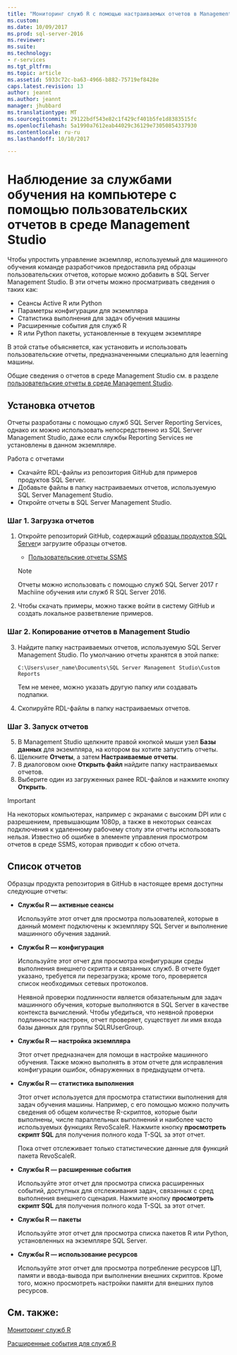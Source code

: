 ```yaml
---
title: "Мониторинг служб R с помощью настраиваемых отчетов в Management Studio | Документация Майкрософт"
ms.custom: 
ms.date: 10/09/2017
ms.prod: sql-server-2016
ms.reviewer: 
ms.suite: 
ms.technology:
- r-services
ms.tgt_pltfrm: 
ms.topic: article
ms.assetid: 5933c72c-ba63-4966-b882-75719ef8428e
caps.latest.revision: 13
author: jeannt
ms.author: jeannt
manager: jhubbard
ms.translationtype: MT
ms.sourcegitcommit: 29122bdf543e82c1f429cf401b5fe1d8383515fc
ms.openlocfilehash: 5a1990a7612eab44029c36129e73050854337930
ms.contentlocale: ru-ru
ms.lasthandoff: 10/10/2017

---
```

# <a name="monitor-machine-learning-services-using-custom-reports-in-management-studio"></a>Наблюдение за службами обучения на компьютере с помощью пользовательских отчетов в среде Management Studio

Чтобы упростить управление экземпляр, используемый для машинного обучения команде разработчиков предоставила ряд образцы пользовательских отчетов, которые можно добавить в SQL Server Management Studio. В эти отчеты можно просматривать сведения о таких как:

- Сеансы Active R или Python
- Параметры конфигурации для экземпляра
- Статистика выполнения для задач обучения машины
- Расширенные события для служб R
- R или Python пакеты, установленные в текущем экземпляре

В этой статье объясняется, как установить и использовать пользовательские отчеты, предназначенными специально для leaerning машины. 

Общие сведения о отчетов в среде Management Studio см. в разделе [пользовательские отчеты в среде Management Studio](../../ssms/object/custom-reports-in-management-studio.md).

## <a name="how-to-install-the-reports"></a>Установка отчетов

Отчеты разработаны с помощью служб SQL Server Reporting Services, однако их можно использовать непосредственно из SQL Server Management Studio, даже если службы Reporting Services не установлены в данном экземпляре. 

Работа с отчетами

* Скачайте RDL-файлы из репозитория GitHub для примеров продуктов SQL Server.
* Добавьте файлы в папку настраиваемых отчетов, используемую SQL Server Management Studio.
* Откройте отчеты в SQL Server Management Studio.


### <a name="step-1-download-the-reports"></a>Шаг 1. Загрузка отчетов

1. Откройте репозиторий GitHub, содержащий [образцы продуктов SQL Server](https://github.com/Microsoft/sql-server-samples)и загрузите образцы отчетов. 

    + [Пользовательские отчеты SSMS](https://github.com/Microsoft/sql-server-samples/tree/master/samples/features/machine-learning-services/ssms-custom-reports)

    > [!NOTE]
    > Отчеты можно использовать с помощью служб SQL Server 2017 г Machiine обучения или служб R SQL Server 2016.

2. Чтобы скачать примеры, можно также войти в систему GitHub и создать локальное разветвление примеров. 

### <a name="step-2-copy-the-reports-to-management-studio"></a>Шаг 2. Копирование отчетов в Management Studio

3. Найдите папку настраиваемых отчетов, используемую SQL Server Management Studio. По умолчанию отчеты хранятся в этой папке:
    
   `C:\Users\user_name\Documents\SQL Server Management Studio\Custom Reports`

   Тем не менее, можно указать другую папку или создавать подпапки.

4. Скопируйте RDL-файлы в папку настраиваемых отчетов.


### <a name="step-3-run-the-reports"></a>Шаг 3. Запуск отчетов

5. В Management Studio щелкните правой кнопкой мыши узел **Базы данных** для экземпляра, на котором вы хотите запустить отчеты.
6. Щелкните **Отчеты**, а затем **Настраиваемые отчеты**.
7. В диалоговом окне **Открыть файл** найдите папку настраиваемых отчетов.
8. Выберите один из загруженных ранее RDL-файлов и нажмите кнопку **Открыть**.

> [!IMPORTANT]
> На некоторых компьютерах, например с экранами с высоким DPI или с разрешением, превышающим 1080p, а также в некоторых сеансах подключения к удаленному рабочему столу эти отчеты использовать нельзя. Известно об ошибке в элементе управления просмотром отчетов в среде SSMS, которая приводит к сбою отчета.

## <a name="report-list"></a>Список отчетов

Образцы продукта репозитория в GitHub в настоящее время доступны следующие отчеты:

+ **Службы R — активные сеансы**

  Используйте этот отчет для просмотра пользователей, которые в данный момент подключены к экземпляру SQL Server и выполнение машинного обучения заданий. 
  
+ **Службы R — конфигурация**

  Используйте этот отчет для просмотра конфигурации среды выполнения внешнего скрипта и связанных служб. В отчете будет указано, требуется ли перезагрузка; кроме того, проверяется список необходимых сетевых протоколов. 
  
  Неявной проверки подлинности является обязательным для задач машинного обучения, которые выполняются в SQL Server в качестве контекста вычислений. Чтобы убедиться, что неявной проверки подлинности настроен, отчет проверяет, существует ли имя входа базы данных для группы SQLRUserGroup.

 + **Службы R — настройка экземпляра** 

   Этот отчет предназначен для помощи в настройке машинного обучения. Также можно выполнять в этом отчете для исправления конфигурации ошибок, обнаруженных в предыдущем отчета.
 
+ **Службы R — статистика выполнения**

  Этот отчет используется для просмотра статистики выполнения для задач обучения машины. Например, с его помощью можно получить сведения об общем количестве R-скриптов, которые были выполнены, числе параллельных выполнений и наиболее часто используемых функциях RevoScaleR. Нажмите кнопку **просмотреть скрипт SQL** для получения полного кода T-SQL за этот отчет.

  Пока отчет отслеживает только статистические данные для функций пакета RevoScaleR.

+ **Службы R — расширенные события**

  Используйте этот отчет для просмотра списка расширенных событий, доступных для отслеживания задач, связанных с сред выполнения внешнего сценария. Нажмите кнопку **просмотреть скрипт SQL** для получения полного кода T-SQL за этот отчет.

+ **Службы R — пакеты**

  Используйте этот отчет для просмотра списка пакетов R или Python, установленных на экземпляре SQL Server.

+ **Службы R — использование ресурсов**

  Используйте этот отчет для просмотра потребление ресурсов ЦП, памяти и ввода-вывода при выполнении внешних скриптов. Кроме того, можно просмотреть настройки памяти для внешних пулов ресурсов.

## <a name="see-also"></a>См. также:

[Мониторинг служб R](../../advanced-analytics/r-services/monitoring-r-services.md)

[Расширенные события для служб R](../../advanced-analytics/r-services/extended-events-for-sql-server-r-services.md)

